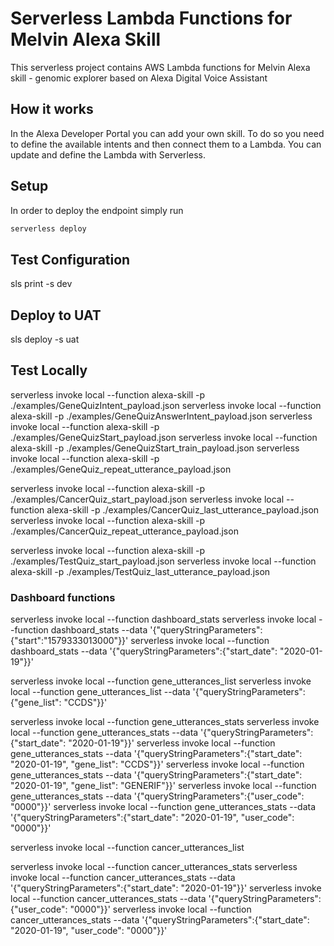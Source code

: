 # Serverless Lambda Functions for Melvin Alexa Skill

This serverless project contains AWS Lambda functions for Melvin Alexa skill - genomic explorer based on Alexa Digital Voice Assistant


## How it works

In the Alexa Developer Portal you can add your own skill. To do so you need to define the available intents and then connect them to a Lambda. You can update and define the Lambda with Serverless.

## Setup

In order to deploy the endpoint simply run

```bash
serverless deploy
```

## Test Configuration
sls print -s dev

## Deploy to UAT
sls deploy -s uat

## Test Locally

serverless invoke local --function alexa-skill -p ./examples/GeneQuizIntent_payload.json
serverless invoke local --function alexa-skill -p ./examples/GeneQuizAnswerIntent_payload.json
serverless invoke local --function alexa-skill -p ./examples/GeneQuizStart_payload.json
serverless invoke local --function alexa-skill -p ./examples/GeneQuizStart_train_payload.json
serverless invoke local --function alexa-skill -p ./examples/GeneQuiz_repeat_utterance_payload.json

serverless invoke local --function alexa-skill -p ./examples/CancerQuiz_start_payload.json
serverless invoke local --function alexa-skill -p ./examples/CancerQuiz_last_utterance_payload.json
serverless invoke local --function alexa-skill -p ./examples/CancerQuiz_repeat_utterance_payload.json

serverless invoke local --function alexa-skill -p ./examples/TestQuiz_start_payload.json
serverless invoke local --function alexa-skill -p ./examples/TestQuiz_last_utterance_payload.json

### Dashboard functions
serverless invoke local --function dashboard_stats
serverless invoke local --function dashboard_stats --data '{"queryStringParameters":{"start":"1579333013000"}}'
serverless invoke local --function dashboard_stats --data '{"queryStringParameters":{"start_date": "2020-01-19"}}'

serverless invoke local --function gene_utterances_list
serverless invoke local --function gene_utterances_list --data '{"queryStringParameters":{"gene_list": "CCDS"}}'

serverless invoke local --function gene_utterances_stats
serverless invoke local --function gene_utterances_stats --data '{"queryStringParameters":{"start_date": "2020-01-19"}}'
serverless invoke local --function gene_utterances_stats --data '{"queryStringParameters":{"start_date": "2020-01-19", "gene_list": "CCDS"}}'
serverless invoke local --function gene_utterances_stats --data '{"queryStringParameters":{"start_date": "2020-01-19", "gene_list": "GENERIF"}}'
serverless invoke local --function gene_utterances_stats --data '{"queryStringParameters":{"user_code": "0000"}}'
serverless invoke local --function gene_utterances_stats --data '{"queryStringParameters":{"start_date": "2020-01-19", "user_code": "0000"}}'


serverless invoke local --function cancer_utterances_list

serverless invoke local --function cancer_utterances_stats
serverless invoke local --function cancer_utterances_stats --data '{"queryStringParameters":{"start_date": "2020-01-19"}}'
serverless invoke local --function cancer_utterances_stats --data '{"queryStringParameters":{"user_code": "0000"}}'
serverless invoke local --function cancer_utterances_stats --data '{"queryStringParameters":{"start_date": "2020-01-19", "user_code": "0000"}}'